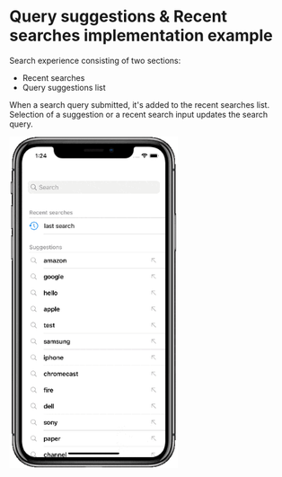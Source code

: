 #  Query suggestions & Recent searches implementation example

Search experience consisting of two sections: 
- Recent searches
- Query suggestions list

When a search query submitted, it's added to the recent searches list. 
Selection of a suggestion or a recent search input updates the search query.

<img src="./demo.gif" width="300"/>
